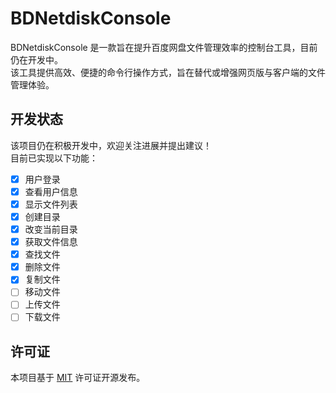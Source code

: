 # BDNetdiskConsole

BDNetdiskConsole 是一款旨在提升百度网盘文件管理效率的控制台工具，目前仍在开发中。  
该工具提供高效、便捷的命令行操作方式，旨在替代或增强网页版与客户端的文件管理体验。

## 开发状态
该项目仍在积极开发中，欢迎关注进展并提出建议！  
目前已实现以下功能：

- [x] 用户登录
- [x] 查看用户信息
- [x] 显示文件列表
- [x] 创建目录
- [x] 改变当前目录
- [x] 获取文件信息
- [x] 查找文件
- [x] 删除文件
- [x] 复制文件
- [ ] 移动文件
- [ ] 上传文件
- [ ] 下载文件

## 许可证
本项目基于 [MIT](./LICENSE) 许可证开源发布。